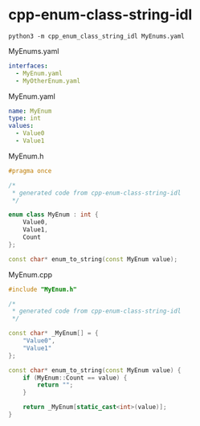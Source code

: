 # cpp-enum-class-string-idl

```shell
python3 -m cpp_enum_class_string_idl MyEnums.yaml
```

MyEnums.yaml
```yaml
interfaces:
  - MyEnum.yaml
  - MyOtherEnum.yaml
```

MyEnum.yaml
```yaml
name: MyEnum
type: int
values:
  - Value0
  - Value1
```

MyEnum.h
```cpp
#pragma once

/*
 * generated code from cpp-enum-class-string-idl
 */

enum class MyEnum : int {
    Value0,
    Value1,
    Count
};

const char* enum_to_string(const MyEnum value);
```

MyEnum.cpp
```cpp
#include "MyEnum.h"

/*
 * generated code from cpp-enum-class-string-idl
 */

const char* _MyEnum[] = {
    "Value0",
    "Value1"
};

const char* enum_to_string(const MyEnum value) {
    if (MyEnum::Count == value) {
        return "";
    }

    return _MyEnum[static_cast<int>(value)];
}
```
